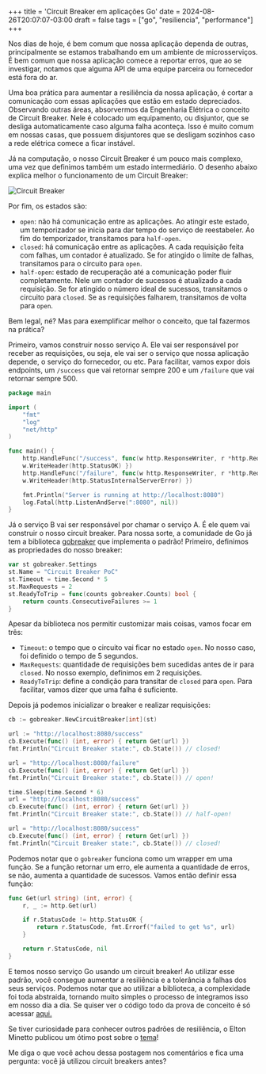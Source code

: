 +++
title = 'Circuit Breaker em aplicações Go'
date = 2024-08-26T20:07:07-03:00
draft = false
tags = ["go", "resiliencia", "performance"]
+++

Nos dias de hoje, é bem comum que nossa aplicação dependa de outras, principalmente se estamos trabalhando em um ambiente de microsserviços. É bem comum que nossa aplicação comece a reportar erros, que ao se investigar, notamos que alguma API de uma equipe parceira ou fornecedor está fora do ar. 

Uma boa prática para aumentar a resiliência da nossa aplicação, é cortar a comunicação com essas aplicações que estão em estado depreciados. Observando outras áreas, absorvermos da Engenharia Elétrica o conceito de Circuit Breaker. Nele é colocado um equipamento, ou disjuntor, que se desliga automaticamente caso alguma falha aconteça. Isso é muito comum em nossas casas, que possuem disjuntores que se desligam sozinhos caso a rede elétrica comece a ficar instável.

Já na computação, o nosso Circuit Breaker é um pouco mais complexo, uma vez que definimos também um estado intermediário. O desenho abaixo explica melhor o funcionamento de um Circuit Breaker:

![Circuit Breaker](/img/posts/circuit_breaker.png)

Por fim, os estados são:
- `open`: não há comunicação entre as aplicações. Ao atingir este estado, um temporizador se inicia para dar tempo do serviço de reestabeler. Ao fim do temporizador, transitamos para `half-open`. 
- `closed`: há comunicação entre as aplicações. A cada requisição feita com falhas, um contador é atualizado. Se for atingido o limite de falhas, transitamos para o circuito para `open`. 
- `half-open`: estado de recuperação até a comunicação poder fluir completamente. Nele um contador de sucessos é atualizado a cada requisição. Se for atingido o número ideal de sucessos, transitamos o circuito para `closed`. Se as requisições falharem, transitamos de volta para `open`.

Bem legal, né? Mas para exemplificar melhor o conceito, que tal fazermos na prática?

Primeiro, vamos construir nosso serviço A. Ele vai ser responsável por receber as requisições, ou seja, ele vai ser o serviço que nossa aplicação depende, o serviço do fornecedor, ou etc. Para facilitar, vamos expor dois endpoints, um `/success` que vai retornar sempre 200 e um `/failure` que vai retornar sempre 500.

```go
package main

import (
	"fmt"
	"log"
	"net/http"
)

func main() {
	http.HandleFunc("/success", func(w http.ResponseWriter, r *http.Request) { 
    w.WriteHeader(http.StatusOK) })
	http.HandleFunc("/failure", func(w http.ResponseWriter, r *http.Request) { 
    w.WriteHeader(http.StatusInternalServerError) })

	fmt.Println("Server is running at http://localhost:8080")
	log.Fatal(http.ListenAndServe(":8080", nil))
}
```

Já o serviço B vai ser responsável por chamar o serviço A. É ele quem vai construir o nosso circuit breaker. Para nossa sorte, a comunidade de Go já tem a biblioteca [gobreaker]("https://github.com/sony/gobreaker") que implementa o padrão! Primeiro, definimos as propriedades do nosso breaker:

```go
var st gobreaker.Settings
st.Name = "Circuit Breaker PoC"
st.Timeout = time.Second * 5
st.MaxRequests = 2
st.ReadyToTrip = func(counts gobreaker.Counts) bool {
	return counts.ConsecutiveFailures >= 1
}
```

Apesar da biblioteca nos permitir customizar mais coisas, vamos focar em três:
- `Timeout`: o tempo que o circuito vai ficar no estado `open`. No nosso caso, foi definido o tempo de 5 segundos.
- `MaxRequests`: quantidade de requisições bem sucedidas antes de ir para `closed`. No nosso exemplo, definimos em 2 requisições.
- `ReadyToTrip`: define a condição para transitar de `closed` para `open`. Para facilitar, vamos dizer que uma falha é suficiente.

Depois já podemos inicializar o breaker e realizar requisições:

```go
cb := gobreaker.NewCircuitBreaker[int](st)

url := "http://localhost:8080/success"
cb.Execute(func() (int, error) { return Get(url) })
fmt.Println("Circuit Breaker state:", cb.State()) // closed!

url = "http://localhost:8080/failure"
cb.Execute(func() (int, error) { return Get(url) })
fmt.Println("Circuit Breaker state:", cb.State()) // open!

time.Sleep(time.Second * 6)
url = "http://localhost:8080/success"
cb.Execute(func() (int, error) { return Get(url) })
fmt.Println("Circuit Breaker state:", cb.State()) // half-open!

url = "http://localhost:8080/success"
cb.Execute(func() (int, error) { return Get(url) })
fmt.Println("Circuit Breaker state:", cb.State()) // closed!
```

Podemos notar que o `gobreaker` funciona como um wrapper em uma função. Se a função retornar um erro, ele aumenta a quantidade de erros, se não, aumenta a quantidade de sucessos. Vamos então definir essa função:

```go
func Get(url string) (int, error) {
	r, _ := http.Get(url)

	if r.StatusCode != http.StatusOK {
		return r.StatusCode, fmt.Errorf("failed to get %s", url)
	}

	return r.StatusCode, nil
}
```

E temos nosso serviço Go usando um circuit breaker! Ao utilizar esse padrão, você consegue aumentar a resiliência e a tolerância a falhas dos seus serviços. Podemos notar que ao utilizar a biblioteca, a complexidade foi toda abstraida, tornando muito simples o processo de integramos isso em nosso dia a dia. Se quiser ver o código todo da prova de conceito é só acessar [aqui.](https://github.com/mfbmina/poc_circuit_breaker)

Se tiver curiosidade para conhecer outros padrões de resiliência, o Elton Minetto publicou um ótimo post sobre o [tema](https://eltonminetto.dev/post/2024-08-24-resilience-in-communication-between-microservices-using-the-failsafe-go-lib/)!

Me diga o que você achou dessa postagem nos comentários e fica uma pergunta: você já utilizou circuit breakers antes?
